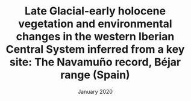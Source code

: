 ---
id: Navamuño
layout: default
date: "January 2020"
title: "Late Glacial-early holocene vegetation and environmental changes in the western Iberian Central System inferred from a key site: The Navamuño record, Béjar range (Spain)"
authors: "José Antonio López-Sáez, Rosa M. Carrasco, Valentí Turu, Blanca Ruiz-Zapata, María José Gil-García, Reyes Luelmo-Lautenschlaeger, Sebastián Pérez-Díaz, Francisca Alba-Sánchez, Daniel Abel-Schaad, Xavier Ros, and Javier Pedraza" 
header:
    teaser: /assets/img/papers/2020_QSR_Navamuño.jpg
journal: Quaternary Science Reviews
volume: 230
pages: 106167 
description: A new record from a long sediment core (S3) in Navamu~no (1505 m asl, western Iberian Central System) provides the reconstruction of the vegetation history and environmental changes in the region between 15.6 and 10.6 ka cal BP, namely during the Late Glacial and the early Holocene, using a multiproxy analysis (pollen-based vegetation and climate reconstruction, sedimentary macrocharcoals, loss-onignition, magnetic susceptibility and X-ray fluorescence (XRF) measurements). The results are then compared with other sequences from the Iberian Central System and the whole Iberian Peninsula in order to better understand the past dynamics of the main forest constituents. The pollen record shows a shift from open pine forests ~15.6-14.7 ka cal BP (Oldest Dryas) to mixed open pine-birch woodlands ~14.7-14.0 ka cal BP (Bølling). Woodlands were succeeded by a steppe-like landscape until ~13.4 ka cal BP (Older Dryas), which was replaced again by high-mountain pine forests and riparian woodlands ~13.4-12.6 ka cal BP (Allerød). A great development of cold steppe grasslands linked to the decline of birch woodlands is documented ~12.6-11.7 ka cal BP (Younger Dryas). The early Holocene (11.7-10.6 ka cal BP) was characterized by a progressive reforestation of the study area by pine and birch forests in the highlands and oak woods in the lowlands. Temperate tree taxa (Carpinus betulus, Castanea sativa, Corylus avellana, Fraxinus, Juglans, Tilia, and Ulmus) were also common but likely at lower elevations. Pollen of Fagus sylvatica was already recorded during the Late Glacial and the early Holocene. The marked increasing local fire activity during the warmer and wetter Allerød oscillation could be related to a rise in tree cover, supporting the climatically driven character of these fires. Nevertheless, the strong increase in fire activity during the Younger Dryas would probably be related to growing tree and shrub mortality, as well as to the wet/dry biphasic structure of this stadial. The standard “Modern Analogue Technique” has been also applied to the Navamu~no sequence to provide quantitative climate estimations for the Late Glacial and the early Holocene periods. This record is one of the few continental archives that  show the climatic trend between the Late Glacial and the early Holocene in central Iberia, agreeing with many other regional records from the Western Mediterranean.
---